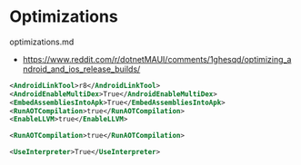 # Optimizations

optimizations.md


*   https://www.reddit.com/r/dotnetMAUI/comments/1ghesqd/optimizing_android_and_ios_release_builds/

```xml
<AndroidLinkTool>r8</AndroidLinkTool>
<AndroidEnableMultiDex>True</AndroidEnableMultiDex>
<EmbedAssembliesIntoApk>True</EmbedAssembliesIntoApk>
<RunAOTCompilation>true</RunAOTCompilation>
<EnableLLVM>true</EnableLLVM>
```

```xml
<RunAOTCompilation>true</RunAOTCompilation>
```

```xml
<UseInterpreter>True</UseInterpreter>
```